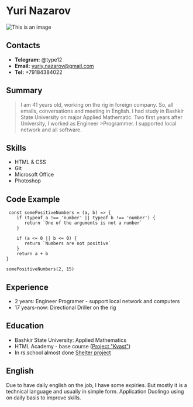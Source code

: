 # Yuri Nazarov
![This is an image](https://sun9-79.userapi.com/impf/c623317/v623317805/8dbb/rAKAsALvWzk.jpg?size=412x604&quality=96&sign=bc2df2e35ddb8e5d9758eecb51e58970&type=album)

## Contacts
   - **Telegram:** @type12
   - **Email:** yuriy.nazarov@gmail.com
   - **Tel:** +79184384022

## Summary
>I am 41 years old, working on the rig in foreign company. So, all emails, conversations and meeting in English.
>I had study in Bashkir State University on major Applied Mathematic.
>Two first years after University, I worked as Engineer >Programmer. I supported local network and all software.

## Skills
   - HTML & CSS
   - Git
   - Microsoft Office
   - Photoshop

## Code Example
```
 const somePositiveNumbers = (a, b) => {
    if (typeof a !== 'number' || typeof b !== 'number') {
       return `One of the arguments is not a number`
    }

    if (a <= 0 || b <= 0) {
       return `Numbers are not positive`
    }
    return a + b
}

somePositiveNumbers(2, 15)
```

## Experience
   - 2 years: Engineer Programer - support local network and computers
   - 17 years-now: Directional Driller on the rig

## Education
   - Bashkir State University: Applied Mathematics
   - HTML Academy - base course ([Project "Kvast"](https://github.com/yura-nazarov/Kvast))
   - In rs.school almost done [Shelter project](git@github.com:yura-nazarov/learn-JavaSrcipt.git)

## English
   Due to have daily english on the job, I have some expiries. But mostly it is a technical language and usually in simple form.
   Application Duolingo using on daily basis to improve skills.
   


